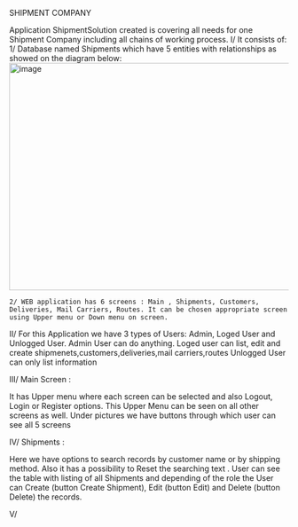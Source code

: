 SHIPMENT COMPANY

Application ShipmentSolution created is covering all needs for one Shipment Company including all chains of working process.
I/ It consists of:
1/ Database named Shipments which have 5 entities with relationships as showed on the diagram below:
 <img width="744" height="410" alt="image" src="https://github.com/user-attachments/assets/96736aa4-418b-4e8c-be1f-3f62fb4dada1" />

  	2/ WEB application has 6 screens : Main , Shipments, Customers, Deliveries, Mail Carriers, Routes. It can be chosen appropriate screen using Upper menu or Down menu on screen. 

II/ For this Application we have 3 types of Users: Admin, Loged User and Unlogged User.
Admin User can do anything.
Loged user can list, edit and create shipmenets,customers,deliveries,mail carriers,routes
Unlogged User can only list information

III/ Main Screen :
 
It has Upper menu where each screen can be selected and also Logout, Login or Register options. This Upper Menu can be seen on all other screens as well.
Under pictures we have buttons through which user can see all 5 screens

IV/ Shipments :
 
Here we have options to search records by customer name or by shipping method. Also it has a possibility to Reset the searching text .
User can see the table with listing of all Shipments and depending of the role the User can Create (button Create Shipment), Edit (button Edit) and Delete (button Delete) the records.

V/ 





